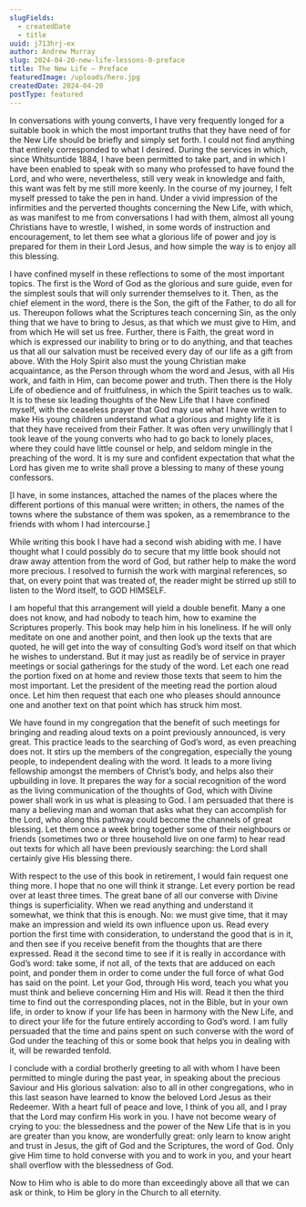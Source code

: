 ```yaml
---
slugFields:
  - createdDate
  - title
uuid: j713hrj-ex
author: Andrew Murray
slug: 2024-04-20-new-life-lessons-0-preface
title: The New Life – Preface
featuredImage: /uploads/hero.jpg
createdDate: 2024-04-20
postType: featured
---
```

In conversations with young converts, I have very frequently longed for a suitable book in which the most important truths that they have need of for the New Life should be briefly and simply set forth.  I could not find anything that entirely corresponded to what I desired.  During the services in which, since Whitsuntide 1884, I have been permitted to take part, and in which I have been enabled to speak with so many who professed to have found the Lord, and who were, nevertheless, still very weak in knowledge and faith, this want was felt by me still more keenly.  In the course of my journey, I felt myself pressed to take the pen in hand.  Under a vivid impression of the infirmities and the perverted thoughts concerning the New Life, with which, as was manifest to me from conversations I had with them, almost all young Christians have to wrestle, I wished, in some words of instruction and encouragement, to let them see what a glorious life of power and joy is prepared for them in their Lord Jesus, and how simple the way is to enjoy all this blessing.

I have confined myself in these reflections to some of the most important topics.  The first is the Word of God as the glorious and sure guide, even for the simplest souls that will only surrender themselves to it.  Then, as the chief element in the word, there is the Son, the gift of the Father, to do all for us.  Thereupon follows what the Scriptures teach concerning Sin, as the only thing that we have to bring to Jesus, as that which we must give to Him, and from which He will set us free.  Further, there is Faith, the great word in which is expressed our inability to bring or to do anything, and that teaches us that all our salvation must be received every day of our life as a gift from above.  With the Holy Spirit also must the young Christian make acquaintance, as the Person through whom the word and Jesus, with all His work, and faith in Him, can become power and truth.  Then there is the Holy Life of obedience and of fruitfulness, in which the Spirit teaches us to walk.  It is to these six leading thoughts of the New Life that I have confined myself, with the ceaseless prayer that God may use what I have written to make His young children understand what a glorious and mighty life it is that they have received from their Father.  It was often very unwillingly that I took leave of the young converts who had to go back to lonely places, where they could have little counsel or help, and seldom mingle in the preaching of the word.  It is my sure and confident expectation that what the Lord has given me to write shall prove a blessing to many of these young confessors.

\[I have, in some instances, attached the names of the places where the different portions of this manual were written; in others, the names of the towns where the substance of them was spoken, as a remembrance to the friends with whom I had intercourse.]

While writing this book I have had a second wish abiding with me.  I have thought what I could possibly do to secure that my little book should not draw away attention from the word of God, but rather help to make the word more precious.  I resolved to furnish the work with marginal references, so that, on every point that was treated of, the reader might be stirred up still to listen to the Word itself, to GOD HIMSELF.

I am hopeful that this arrangement will yield a double benefit.  Many a one does not know, and had nobody to teach him, how to examine the Scriptures properly.  This book may help him in his loneliness.  If he will only meditate on one and another point, and then look up the texts that are quoted, he will get into the way of consulting God’s word itself on that which he wishes to understand.  But it may just as readily be of service in prayer meetings or social gatherings for the study of the word.  Let each one read the portion fixed on at home and review those texts that seem to him the most important.  Let the president of the meeting read the portion aloud once.  Let him then request that each one who pleases should announce one and another text on that point which has struck him most.

We have found in my congregation that the benefit of such meetings for bringing and reading aloud texts on a point previously announced, is very great.  This practice leads to the searching of God’s word, as even preaching does not.  It stirs up the members of the congregation, especially the young people, to independent dealing with the word.  It leads to a more living fellowship amongst the members of Christ’s body, and helps also their upbuilding in love.  It prepares the way for a social recognition of the word as the living communication of the thoughts of God, which with Divine power shall work in us what is pleasing to God.  I am persuaded that there is many a believing man and woman that asks what they can accomplish for the Lord, who along this pathway could become the channels of great blessing.  Let them once a week bring together some of their neighbours or friends (sometimes two or three household live on one farm) to hear read out texts for which all have been previously searching: the Lord shall certainly give His blessing there.

With respect to the use of this book in retirement, I would fain request one thing more.  I hope that no one will think it strange.  Let every portion be read over at least three times.  The great bane of all our converse with Divine things is superficiality.  When we read anything and understand it somewhat, we think that this is enough.  No: we must give time, that it may make an impression and wield its own influence upon us.  Read every portion the first time with consideration, to understand the good that is in it, and then see if you receive benefit from the thoughts that are there expressed.  Read it the second time to see if it is really in accordance with God’s word: take some, if not all, of the texts that are adduced on each point, and ponder them in order to come under the full force of what God has said on the point.  Let your God, through His word, teach you what you must think and believe concerning Him and His will.  Read it then the third time to find out the corresponding places, not in the Bible, but in your own life, in order to know if your life has been in harmony with the New Life, and to direct your life for the future entirely according to God’s word.  I am fully persuaded that the time and pains spent on such converse with the word of God under the teaching of this or some book that helps you in dealing with it, will be rewarded tenfold.

I conclude with a cordial brotherly greeting to all with whom I have been permitted to mingle during the past year, in speaking about the precious Saviour and His glorious salvation: also to all in other congregations, who in this last season have learned to know the beloved Lord Jesus as their Redeemer.  With a heart full of peace and love, I think of you all, and I pray that the Lord may confirm His work in you.  I have not become weary of crying to you: the blessedness and the power of the New Life that is in you are greater than you know, are wonderfully great: only learn to know aright and trust in Jesus, the gift of God and the Scriptures, the word of God.  Only give Him time to hold converse with you and to work in you, and your heart shall overflow with the blessedness of God.

Now to Him who is able to do more than exceedingly above all that we can ask or think, to Him be glory in the Church to all eternity.
